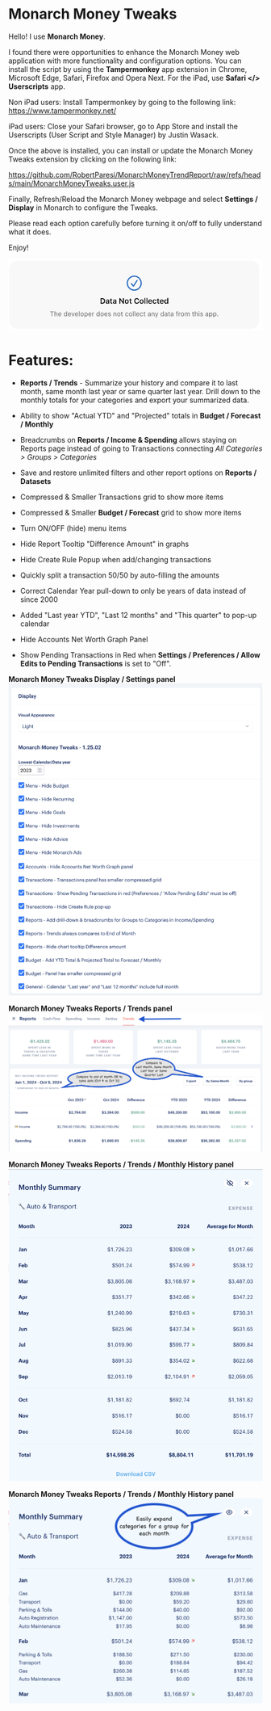 # Monarch Money Tweaks

Hello!  I use **Monarch Money**.  

I found there were opportunities to enhance the Monarch Money web application with more functionality and configuration options. You can install the script by using the **Tampermonkey** app extension in Chrome, Microsoft Edge, Safari, Firefox and Opera Next.  For the iPad, use **Safari </> Userscripts** app.


Non iPad users: Install Tampermonkey by going to the following link:  https://www.tampermonkey.net/

iPad users: Close your Safari browser, go to App Store and install the Userscripts (User Script and Style Manager) by Justin Wasack.



Once the above is installed, you can install or update the Monarch Money Tweaks extension by clicking on the following link:

https://github.com/RobertParesi/MonarchMoneyTrendReport/raw/refs/heads/main/MonarchMoneyTweaks.user.js



Finally, Refresh/Reload the Monarch Money webpage and select **Settings / Display** in Monarch to configure the Tweaks.

Please read each option carefully before turning it on/off to fully understand what it does. 

Enjoy!

![Settings](/images/MM_SettingsDeveloper.png)


# Features:

* **Reports / Trends** - Summarize your history and compare it to last month, same month last year or same quarter last year.  Drill down to the monthly totals for your categories and export your summarized data. 

* Ability to show "Actual YTD" and "Projected" totals in **Budget / Forecast / Monthly**

* Breadcrumbs on **Reports / Income & Spending** allows staying on Reports page instead of going to Transactions connecting _All Categories > Groups > Categories_ 

* Save and restore unlimited filters and other report options on **Reports / Datasets**

* Compressed & Smaller Transactions grid to show more items

* Compressed & Smaller **Budget / Forecast** grid to show more items
  
* Turn ON/OFF (hide) menu items

* Hide Report Tooltip "Difference Amount" in graphs

* Hide Create Rule Popup when add/changing transactions

* Quickly split a transaction 50/50 by auto-filling the amounts

* Correct Calendar Year pull-down to only be years of data instead of since 2000

* Added "Last year YTD", "Last 12 months" and "This quarter" to pop-up calendar

* Hide Accounts Net Worth Graph Panel

* Show Pending Transactions in Red when **Settings / Preferences / Allow Edits to Pending Transactions** is set to "Off".



**Monarch Money Tweaks Display / Settings panel**
![Settings](/images/MM_Settings.png)


**Monarch Money Tweaks Reports / Trends panel**
![Trends](/images/MM_Trends.png)


**Monarch Money Tweaks Reports / Trends / Monthly History panel**
![Trends Monthly History](/images/MM_Month_History.png)


**Monarch Money Tweaks Reports / Trends / Monthly History panel**
![Trends Monthly History](/images/MM_Month_History2.png)




